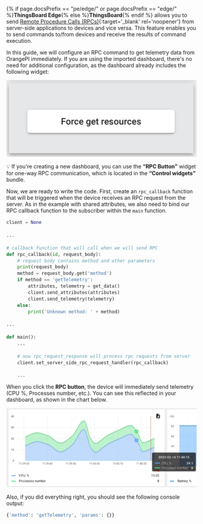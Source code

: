 {% if page.docsPrefix == "pe/edge/" or page.docsPrefix == "edge/" %}**ThingsBoard Edge**{% else %}**ThingsBoard**{% endif %} 
allows you to send [Remote Procedure Calls (RPCs)](/docs/{{page.docsPrefix}}user-guide/rpc/#server-side-rpc){:target='_blank' rel='noopener'} from server-side applications to devices and vice versa. 
This feature enables you to send commands to/from devices and receive the results of command execution.

In this guide, we will configure an RPC command to get telemetry data from OrangePI immediately. If you are 
using the imported dashboard, there's no need for additional configuration, as the dashboard already includes the following widget:

![one-way-rpc-widget](/images/devices-library/basic/single-board-computers/one-way-rpc-widget.png)


💡 If you're creating a new dashboard, you can use the **“RPC Button”** widget for one-way RPC communication, which is located in the **“Control widgets”** bundle.

Now, we are ready to write the code. First, create an `rpc_callback` function that will be 
triggered when the device receives an RPC request from the server. As in the example with shared attributes, we also need to bind our RPC callback function 
to the subscriber within the `main` function.

```python
client = None

...

# callback function that will call when we will send RPC
def rpc_callback(id, request_body):
    # request body contains method and other parameters
    print(request_body)
    method = request_body.get('method')
    if method == 'getTelemetry':
        attributes, telemetry = get_data()
        client.send_attributes(attributes)
        client.send_telemetry(telemetry)
    else:
        print('Unknown method: ' + method)

...

def main():
    ...

    # now rpc_request_response will process rpc requests from server
    client.set_server_side_rpc_request_handler(rpc_callback)

    ...
```

When you click the **RPC button**, the device will immediately send telemetry (CPU %, Processes number, etc.). 
You can see this reflected in your dashboard, as shown in the chart below.

![timeseries-rpc-widget](/images/devices-library/basic/single-board-computers/timeseries-rpc-widget.png)

Also, if you did everything right, you should see the following console output:

```python
{'method': 'getTelemetry', 'params': {}}
```